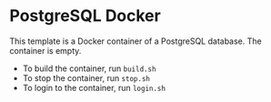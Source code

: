 # PostgreSQL Docker

This template is a Docker container of a PostgreSQL database.  The container
is empty.

- To build the container, run `build.sh`
- To stop the container, run `stop.sh`
- To login to the container, run `login.sh`

